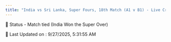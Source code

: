 ```yaml
---
title: "India vs Sri Lanka, Super Fours, 18th Match (A1 v B1) - Live Cricket Score"
---
```


📑 Status - Match tied (India Won the Super Over)

📝 Last Updated on : 9/27/2025, 5:31:55 AM  

